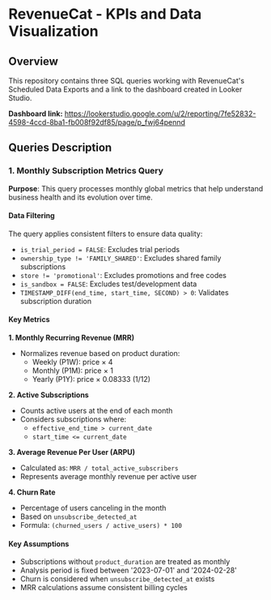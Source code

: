 # RevenueCat - KPIs and Data Visualization

## Overview
This repository contains three SQL queries working with RevenueCat's Scheduled Data Exports and a link to the dashboard created in Looker Studio.

**Dashboard link:** https://lookerstudio.google.com/u/2/reporting/7fe52832-4598-4ccd-8ba1-fb008f92df85/page/p_fwj64pennd

## Queries Description

### 1. Monthly Subscription Metrics Query
**Purpose**: This query processes monthly global metrics that help understand business health and its evolution over time.

#### Data Filtering
The query applies consistent filters to ensure data quality:
- `is_trial_period = FALSE`: Excludes trial periods
- `ownership_type != 'FAMILY_SHARED'`: Excludes shared family subscriptions
- `store != 'promotional'`: Excludes promotions and free codes
- `is_sandbox = FALSE`: Excludes test/development data
- `TIMESTAMP_DIFF(end_time, start_time, SECOND) > 0`: Validates subscription duration

#### Key Metrics

**1. Monthly Recurring Revenue (MRR)**
- Normalizes revenue based on product duration:
  - Weekly (P1W): price × 4
  - Monthly (P1M): price × 1
  - Yearly (P1Y): price × 0.08333 (1/12)

**2. Active Subscriptions**
- Counts active users at the end of each month
- Considers subscriptions where:
  - `effective_end_time > current_date`
  - `start_time <= current_date`

**3. Average Revenue Per User (ARPU)**
- Calculated as: `MRR / total_active_subscribers`
- Represents average monthly revenue per active user

**4. Churn Rate**
- Percentage of users canceling in the month
- Based on `unsubscribe_detected_at`
- Formula: `(churned_users / active_users) * 100`

#### Key Assumptions
- Subscriptions without `product_duration` are treated as monthly
- Analysis period is fixed between '2023-07-01' and '2024-02-28'
- Churn is considered when `unsubscribe_detected_at` exists
- MRR calculations assume consistent billing cycles
